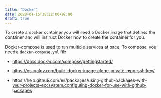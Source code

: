 ```yaml
---
title: "Docker"
date: 2020-04-15T18:22:00+02:00
draft: true
---
```


To create a docker container you will need a Docker image that defines the container and will instruct Docker how to create the container for you.

Docker-compose is used to run multiple services at once. To compose, you need a `docker-compose.yml` file

- https://docs.docker.com/compose/gettingstarted/

- https://vsupalov.com/build-docker-image-clone-private-repo-ssh-key/

- https://help.github.com/en/packages/using-github-packages-with-your-projects-ecosystem/configuring-docker-for-use-with-github-packages